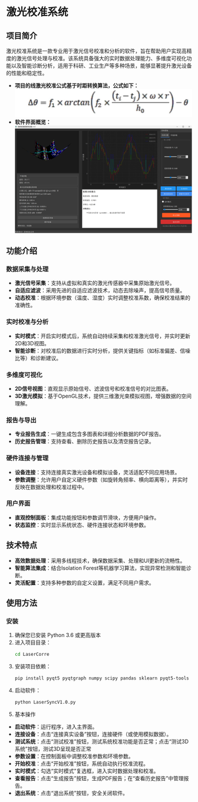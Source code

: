 # 激光校准系统

## 项目简介

激光校准系统是一款专业用于激光信号校准和分析的软件，旨在帮助用户实现高精度的激光信号处理与校准。该系统具备强大的实时数据处理能力、多维度可视化功能以及智能诊断分析，适用于科研、工业生产等多种场景，能够显著提升激光设备的性能和稳定性。
- **项目的线激光校准公式基于时距转换算法，公式如下：**
![img.png](img.png)
- **软件界面概览：**
![img_1.png](img_1.png)
## 功能介绍

### 数据采集与处理

- **激光信号采集**：支持从虚拟和真实的激光传感器中采集原始激光信号。
- **自适应滤波**：采用先进的自适应滤波技术，动态去除噪声，提高信号质量。
- **动态校准**：根据环境参数（温度、湿度）实时调整校准系数，确保校准结果的准确性。

### 实时校准与分析

- **实时模式**：开启实时模式后，系统自动持续采集和校准激光信号，并实时更新2D和3D视图。
- **智能诊断**：对校准后的数据进行实时分析，提供关键指标（如标准偏差、信噪比等）和诊断建议。

### 多维度可视化

- **2D信号视图**：直观显示原始信号、滤波信号和校准信号的对比图表。
- **3D激光模拟**：基于OpenGL技术，提供三维激光束模拟视图，增强数据的空间理解。

### 报告与导出

- **专业报告生成**：一键生成包含多图表和详细分析数据的PDF报告。
- **历史报告管理**：支持查看、删除历史报告以及清空报告记录。

### 硬件连接与管理

- **设备连接**：支持连接真实激光设备和模拟设备，灵活适配不同应用场景。
- **参数调整**：允许用户自定义硬件参数（如旋转角频率、横向距离等），并实时反映在数据处理和校准过程中。

### 用户界面

- **直观控制面板**：集成功能按钮和参数调节滑块，方便用户操作。
- **状态监控**：实时显示系统状态、硬件连接状态和环境参数。

## 技术特点

- **高效数据处理**：采用多线程技术，确保数据采集、处理和UI更新的流畅性。
- **智能算法集成**：结合Isolation Forest等机器学习算法，实现异常检测和智能诊断。
- **灵活配置**：支持多种参数的自定义设置，满足不同用户需求。

## 使用方法

### 安装

1. 确保您已安装 Python 3.6 或更高版本
2. 进入项目目录：
    ```bash
   cd LaserCorre
3. 安装项目依赖：
   ```bash
   pip install pyqt5 pyqtgraph numpy scipy pandas sklearn pyqt5-tools reportlab matplotlib opengl
4. 启动软件：
   ```bash
   python LaserSyncV1.0.py
5. 基本操作
- **启动软件**：运行程序，进入主界面。
- **连接设备**：点击“连接真实设备”按钮，连接硬件（或使用模拟数据）。
- **测试系统**：点击“测试校准”按钮，测试系统校准功能是否正常；点击“测试3D系统”按钮，测试3D呈现是否正常
- **参数设置**：在控制面板中调整校准参数和环境参数。
- **开始校准**：点击“开始校准”按钮，系统自动执行校准流程。
- **实时模式**：勾选“实时模式”复选框，进入实时数据处理和校准。
- **查看报告**：点击“生成报告”按钮，生成PDF报告；在“查看历史报告”中管理报告。
- **退出系统**：点击“退出系统”按钮，安全关闭软件。